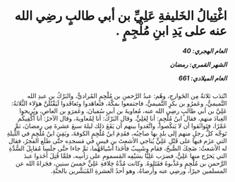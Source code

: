 <h1 dir="rtl">اغْتِيالُ الخَليفةِ عَلِيِّ بن أبي طالبٍ رضِي الله عنه على يَدِ ابنِ مُلْجِمٍ .</h1>

<h5 dir="rtl">العام الهجري:  40

الشهر القمري: رمضان

العام الميلادي: 661</h5>

<p dir="rtl">انْتدَب ثلاثةٌ مِن الخَوارجِ، وهُم: عبدُ الرَّحمنِ بن مُلْجِمٍ المُراديُّ، والبَرْكُ بن عبدِ الله التَّميميُّ، وعَمرُو بن بكرٍ التَّميميُّ، فاجتمعوا بمكَّةَ، فتَعاهَدوا وتَعاقَدوا لَيَقْتُلَنَّ هؤلاء الثَّلاثةُ: عَلِيَّ بن أبي طالبٍ رضِي الله عنه، مُعاويةَ بن أبي سُفيانَ، وعَمرَو بن العاصِ، ويُريحوا العِبادَ منهم، فقال ابنُ مُلْجِمٍ: أنا لِعَلِيٍّ. وقال البَرْكُ: أنا لِمُعاويةَ، وقال الآخرُ: أنا أَكْفِيكُم عَمْرًا، فتَواثَقوا أن لا يَنكُصوا، واتَّعَدوا بينهم أن يَقَعَ ذلك ليلةَ سبعَ عشرةَ مِن رمضانَ، ثمَّ تَوجَّه كلُّ رجلٍ منهم إلى بلدٍ بها صاحِبُه، فقَدِمَ ابنُ مُلْجِمٍ الكوفةَ، وبَقِيَ ابنُ مُلْجِمٍ في اللَّيلةِ التي عزَم فيها على قَتْلِ عَلِيٍّ يُناجي الأشعثَ بن قيسٍ في مَسجدِه حتَّى طلَع الفجرُ، فقال له الأشعثُ: ضَحِكَ الصُّبحُ، فقام وشَبِيبٌ فأخَذا أَسْيافَهُما، ثمَّ جاءا حتَّى جلَسا مُقابِلَ السُّدَّةِ التي يَخرُج منها عَلِيٌّ، فضرَب عَلِيًّا بسَيْفِه المَسمومِ على رَأسِه، فلمَّا قُتِلَ أَخَذوا عبدَ الرَّحمنِ بن مُلْجِمٍ وعَذَّبوهُ فقَتَلوهُ. وكانت مُدَّةُ خِلافةِ عَلِيٍّ خمسَ سنين، فجَزاهُ الله عن المسلمين خيرًا، ورضِي عنه وأَرضاهُ، وهو أحدُ العشرةِ المُبَشَّرين بالجنَّةِ.</p></br>
